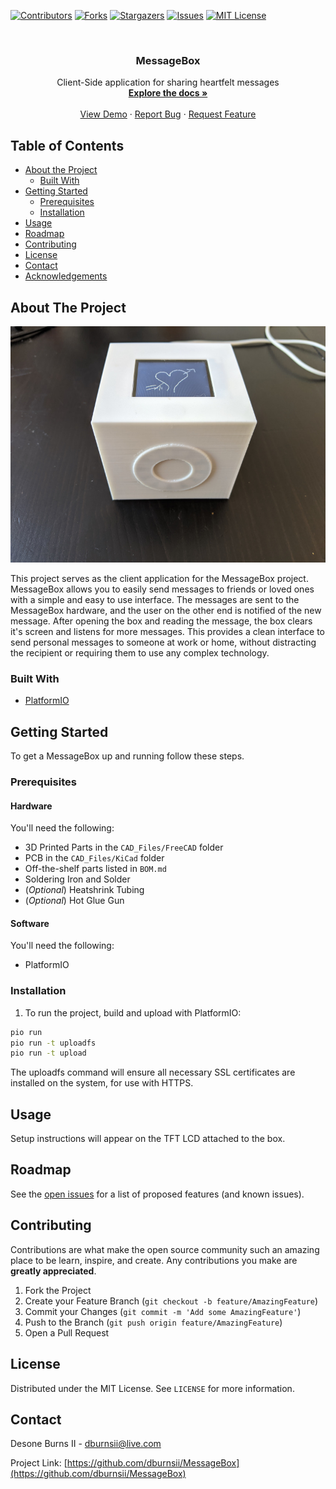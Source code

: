<!-- PROJECT SHIELDS -->
<!--
*** I'm using markdown "reference style" links for readability.
*** Reference links are enclosed in brackets [ ] instead of parentheses ( ).
*** See the bottom of this document for the declaration of the reference variables
*** for contributors-url, forks-url, etc. This is an optional, concise syntax you may use.
*** https://www.markdownguide.org/basic-syntax/#reference-style-links
-->
[![Contributors][contributors-shield]][contributors-url]
[![Forks][forks-shield]][forks-url]
[![Stargazers][stars-shield]][stars-url]
[![Issues][issues-shield]][issues-url]
[![MIT License][license-shield]][license-url]



<!-- PROJECT LOGO -->
<br />
<p align="center">
  <a href="https://github.com/dburnsii/MessageBox">
    <!-- Work in progress  <img src="images/logo.png" alt="Logo" width="80" height="80"> -->
  </a>

  <h3 align="center">MessageBox</h3>

  <p align="center">
    Client-Side application for sharing heartfelt messages
    <br />
    <a href="https://github.com/dburnsii/MessageBox"><strong>Explore the docs »</strong></a>
    <br />
    <br />
    <a href="https://messagebox.unitfi.com">View Demo</a>
    ·
    <a href="https://github.com/dburnsii/MessageBox/issues">Report Bug</a>
    ·
    <a href="https://github.com/dburnsii/MessageBox/issues">Request Feature</a>
  </p>
</p>



<!-- TABLE OF CONTENTS -->
## Table of Contents

* [About the Project](#about-the-project)
  * [Built With](#built-with)
* [Getting Started](#getting-started)
  * [Prerequisites](#prerequisites)
  * [Installation](#installation)
* [Usage](#usage)
* [Roadmap](#roadmap)
* [Contributing](#contributing)
* [License](#license)
* [Contact](#contact)
* [Acknowledgements](#acknowledgements)



<!-- ABOUT THE PROJECT -->
## About The Project

[![Prototype](/images/Box_Prototype.jpg)](https://messagebox.unitfi.com)

This project serves as the client application for the MessageBox project. MessageBox allows you to easily
send messages to friends or loved ones with a simple and easy to use interface. The messages are
sent to the MessageBox hardware, and the user on the other end is notified of the new message. After
opening the box and reading the message, the box clears it's screen and listens for more messages.
This provides a clean interface to send personal messages to someone at work or home, without distracting
the recipient or requiring them to use any complex technology.

### Built With

* [PlatformIO](https://platformio.org/)


<!-- GETTING STARTED -->
## Getting Started

To get a MessageBox up and running follow these steps.

### Prerequisites

#### Hardware

You'll need the following:
* 3D Printed Parts in the `CAD_Files/FreeCAD` folder
* PCB in the `CAD_Files/KiCad` folder
* Off-the-shelf parts listed in `BOM.md`
* Soldering Iron and Solder
* (*Optional*)  Heatshrink Tubing
* (*Optional*)  Hot Glue Gun

#### Software

You'll need the following:
* PlatformIO

### Installation

1. To run the project, build and upload with PlatformIO:
```sh
pio run
pio run -t uploadfs
pio run -t upload
```

The uploadfs command will ensure all necessary SSL certificates are installed on the system, for use with HTTPS.


<!-- USAGE EXAMPLES -->
## Usage

Setup instructions will appear on the TFT LCD attached to the box.


<!-- ROADMAP -->
## Roadmap

See the [open issues](https://github.com/dburnsii/MessageBox/issues) for a list of proposed features (and known issues).



<!-- CONTRIBUTING -->
## Contributing

Contributions are what make the open source community such an amazing place to be learn, inspire, and create. Any contributions you make are **greatly appreciated**.

1. Fork the Project
2. Create your Feature Branch (`git checkout -b feature/AmazingFeature`)
3. Commit your Changes (`git commit -m 'Add some AmazingFeature'`)
4. Push to the Branch (`git push origin feature/AmazingFeature`)
5. Open a Pull Request



<!-- LICENSE -->
## License

Distributed under the MIT License. See `LICENSE` for more information.

<!-- CONTACT -->
## Contact

Desone Burns II - dburnsii@live.com

Project Link: [https://github.com/dburnsii/MessageBox](https://github.com/dburnsii/MessageBox)


<!-- ACKNOWLEDGEMENTS
## Acknowledgements

* []()
* []()
* []()

-->



<!-- MARKDOWN LINKS & IMAGES -->
<!-- https://www.markdownguide.org/basic-syntax/#reference-style-links -->
[contributors-shield]: https://img.shields.io/github/contributors/dburnsii/MessageBox.svg?style=flat-square
[contributors-url]: https://github.com/dburnsii/MessageBox/graphs/contributors
[forks-shield]: https://img.shields.io/github/forks/dburnsii/MessageBox.svg?style=flat-square
[forks-url]: https://github.com/dburnsii/MessageBox/network/members
[stars-shield]: https://img.shields.io/github/stars/dburnsii/MessageBox.svg?style=flat-square
[stars-url]: https://github.com/dburnsii/MessageBox/stargazers
[issues-shield]: https://img.shields.io/github/issues/dburnsii/MessageBox.svg?style=flat-square
[issues-url]: https://github.com/dburnsii/MessageBox/issues
[license-shield]: https://img.shields.io/github/license/dburnsii/MessageBox.svg?style=flat-square
[license-url]: https://github.com/dburnsii/MessageBox/blob/master/LICENSE
[product-screenshot]: public/images/screenshot.png
